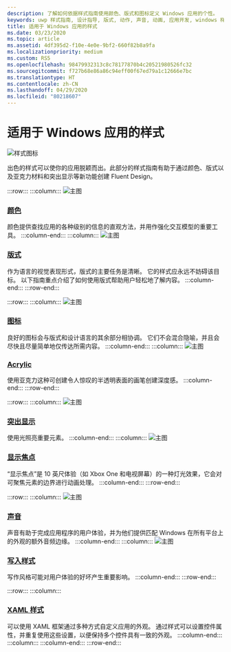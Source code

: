 ```yaml
---
description: 了解如何依据样式指南使用颜色、版式和图标定义 Windows 应用的个性。
keywords: uwp 样式指南, 设计指导, 版式, 动作, 声音, 动画, 应用开发, windows 样式指南
title: 适用于 Windows 应用的样式
ms.date: 03/23/2020
ms.topic: article
ms.assetid: 4df395d2-f10e-4e0e-9bf2-660f82b8a9fa
ms.localizationpriority: medium
ms.custom: RS5
ms.openlocfilehash: 98479932313c8c78177870b4c20521980526fc32
ms.sourcegitcommit: f727b68e86a86c94eff00f67ed79a1c12666e7bc
ms.translationtype: HT
ms.contentlocale: zh-CN
ms.lasthandoff: 04/29/2020
ms.locfileid: "80218607"
---
```

# <a name="style-for-windows-apps"></a>适用于 Windows 应用的样式

![样式图标](../images/style-2x.png)

出色的样式可以使你的应用脱颖而出。此部分的样式指南有助于通过颜色、版式以及亚克力材料和突出显示等新功能创建 Fluent Design。

:::row:::
    :::column:::
![主图](images/header-color.svg)
### <a name="color"></a>[颜色](color.md)
颜色提供查找应用的各种级别的信息的直观方法，并用作强化交互模型的重要工具。
    :::column-end:::
    :::column:::
![主图](images/header-typography.svg)
### <a name="typography"></a>[版式](typography.md)
作为语言的视觉表现形式，版式的主要任务是清晰。 它的样式应永远不妨碍该目标。 以下指南重点介绍了如何使用版式帮助用户轻松地了解内容。 
    :::column-end:::
:::row-end:::

:::row:::
    :::column:::
![主图](images/header-icons.svg)
### <a name="icons"></a>[图标](icons.md)
良好的图标会与版式和设计语言的其余部分相协调。 它们不会混合隐喻，并且会尽快且尽量简单地仅传达所需内容。
    :::column-end:::
    :::column:::
![主图](images/header-acrylic.svg)
### <a name="acrylic"></a>[Acrylic](acrylic.md)
使用亚克力这种可创建令人惊叹的半透明表面的画笔创建深度感。
    :::column-end:::
:::row-end:::

:::row:::
    :::column:::
![主图](images/header-reveal-highlight.svg)
### <a name="reveal-highlight"></a>[突出显示](reveal.md)
使用光照亮重要元素。
    :::column-end:::
    :::column:::
![主图](images/header-reveal-focus.svg)
### <a name="reveal-focus"></a>[显示焦点](reveal-focus.md)
“显示焦点”是 10 英尺体验（如 Xbox One 和电视屏幕）的一种灯光效果，它会对可聚焦元素的边界进行动画处理。
    :::column-end:::
:::row-end:::

:::row:::
    :::column:::
![主图](images/header-sound.svg)
### <a name="sound"></a>[声音](sound.md)
声音有助于完成应用程序的用户体验，并为他们提供匹配 Windows 在所有平台上的外观的额外音频边缘。
    :::column-end:::
    :::column:::
![主图](images/header-writing-style.gif)
### <a name="writing-style"></a>[写入样式](writing-style.md)
写作风格可能对用户体验的好坏产生重要影响。
    :::column-end:::
:::row-end:::

:::row:::
    :::column:::
### <a name="xaml-styles"></a>[XAML 样式](../controls-and-patterns/xaml-styles.md)
可以使用 XAML 框架通过多种方式自定义应用的外观。 通过样式可以设置控件属性，并重复使用这些设置，以便保持多个控件具有一致的外观。
    :::column-end:::
    :::column:::
    :::column-end:::
:::row-end:::
